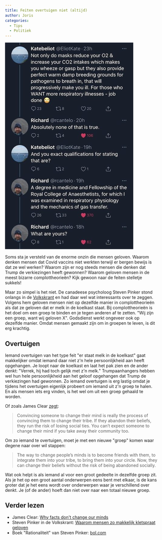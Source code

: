 ```yaml
---
title: Feiten overtuigen niet (altijd)
author: Joris
categories:
  - Tips
  - Politiek
---
```


![Twitter discussie over mondkapjes](assets/posts/twitter-discussion.jpg)

Soms sta je versteld van de enorme onzin die mensen geloven. Waarom denken mensen dat Covid vaccins niet werkten terwijl er bergen bewijs is dat ze wel werken? Waarom zijn er nog steeds mensen die denken dat Trump de verkiezingen heeft gewonnen? Waarom geloven mensen in de meest bizarre complottheorieën? Kijk gewoon naar de feiten stelletje sukkels!

Maar zo simpel is het niet. De canadeese psycholoog Steven Pinker stond onlangs in de [Volkskrant](https://www.volkskrant.nl/cultuur-media/waarom-mensen-zo-makkelijk-kletspraat-geloven-psycholoog-steven-pinker-heeft-een-idee-en-een-oplossing~b855a4f5/) en had daar wel wat interessants over te zeggen. Volgens hem geloven mensen niet op dezelfde manier in complottheorieën als dat ze geloven dat er melk in de koelkast staat. Bij complottheorieën is het doel om een groep te binden en je tegen anderen af te zetten. "Wij zijn een groep, want wij geloven X". Godsdienst werkt ongeveer ook op dezelfde manier. Omdat mensen gemaakt zijn om in groepen te leven, is dit erg krachtig.

## Overtuigen

Iemand overtuigen van het type feit "er staat melk in de koelkast" gaat makkelijker omdat iemand daar niet z'n hele persoonlijkheid aan heeft opgehangen. Je loopt naar de koelkast en laat het pak zien en de ander denkt: "Verrek, hij had toch gelijk met z'n melk." Trumpaanhangers hebben wel hun hele persoonlijkheid aan het geloof opgehangen dat Trump de verkiezingen had gewonnen. Zo iemand overtuigen is erg lastig omdat je tijdens het overtuigen eigenlijk probeert om iemand uit z'n groep te halen. En als mensen iets erg vinden, is het wel om uit een groep gehaald te worden.

Of zoals James Clear [zegt](https://jamesclear.com/why-facts-dont-change-minds):

> Convincing someone to change their mind is really the process of convincing them to change their tribe. If they abandon their beliefs, they run the risk of losing social ties. You can’t expect someone to change their mind if you take away their community too.

Om zo iemand te overtuigen, moet je met een nieuwe "groep" komen waar degene naar over wil stappen:

>The way to change people’s minds is to become friends with them, to integrate them into your tribe, to bring them into your circle. Now, they can change their beliefs without the risk of being abandoned socially.

Wat ook helpt is als iemand al voor een groot gedeelte in dezelfde groep zit. Als je het op een groot aantal onderwerpen eens bent met elkaar, is de kans groter dat je het eens wordt over onderwerpen waar je verschillend over denkt. Je (of de ander) hoeft dan niet over naar een totaal nieuwe groep.

## Verder lezen

- James Clear: [Why facts don't change our minds](https://jamesclear.com/why-facts-dont-change-minds)
- Steven Pinker in de Volkskrant: [Waarom mensen zo makkelijk kletspraat geloven](https://www.volkskrant.nl/cultuur-media/waarom-mensen-zo-makkelijk-kletspraat-geloven-psycholoog-steven-pinker-heeft-een-idee-en-een-oplossing~b855a4f5/)
- Boek "Rationaliteit" van Steven Pinker: [bol.com](https://partner.bol.com/click/click?p=2&t=url&s=1122314&f=TXL&url=https%3A%2F%2Fwww.bol.com%2Fnl%2Fnl%2Ff%2Frationaliteit%2F9300000031570252%2F&name=Rationaliteit%2C%20Steven%20Pinker)
